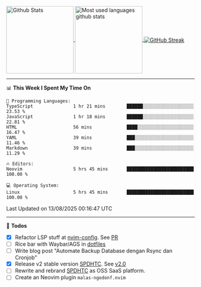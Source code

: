 <a href="https://github.com/anuraghazra/github-readme-stats">
  <img 
        height=180
        align="center" 
        src="https://github-readme-stats.vercel.app/api?username=rizkyilhampra&rank_icon=github&show_icons=true&theme=catppuccin_mocha&hide_border=true&include_all_commits=true&count_private=true&card_width=270" 
        alt="Github Stats" 
    />
</a>
<a href="https://github.com/anuraghazra/github-readme-stats">
  <img 
        height=180
        align="center" 
        src="https://github-readme-stats.vercel.app/api/top-langs/?username=rizkyilhampra&layout=compact&theme=catppuccin_mocha&hide_border=true&langs_count=8" 
        alt="Most used languages github stats" 
    />
</a>
<a href="https://git.io/streak-stats"><img src="https://streak-stats.demolab.com?user=rizkyilhampra&theme=catppuccin-mocha&hide_border=true" align="center" alt="GitHub Streak" /></a>

---

<!--START_SECTION:waka-->
📊 **This Week I Spent My Time On** 

```text
💬 Programming Languages: 
TypeScript               1 hr 21 mins        ██████░░░░░░░░░░░░░░░░░░░   23.53 % 
JavaScript               1 hr 18 mins        ██████░░░░░░░░░░░░░░░░░░░   22.81 % 
HTML                     56 mins             ████░░░░░░░░░░░░░░░░░░░░░   16.47 % 
YAML                     39 mins             ███░░░░░░░░░░░░░░░░░░░░░░   11.46 % 
Markdown                 39 mins             ███░░░░░░░░░░░░░░░░░░░░░░   11.29 % 

🔥 Editors: 
Neovim                   5 hrs 45 mins       █████████████████████████   100.00 % 

💻 Operating System: 
Linux                    5 hrs 45 mins       █████████████████████████   100.00 % 
```


 Last Updated on 13/08/2025 00:16:47 UTC
<!--END_SECTION:waka-->

---

📒 **Todos**
<br>
- [x] Refactor LSP stuff at [nvim-config](https://github.com/rizkyilhampra/nvim-config). See [PR](https://github.com/rizkyilhampra/nvim-config/pull/9)
- [ ] Rice bar with Waybar/AGS in [dotfiles](https://github.com/rizkyilhampra/dotfiles)
- [ ] Write blog post "Automate Backup Database dengan Rsync dan Cronjob"
- [x] Release v2 stable version [SPDHTC](https://github.com/rizkyilhampra/spdhtc). See [v2.0](https://github.com/rizkyilhampra/spdhtc/releases/tag/v2.0)
- [ ] Rewrite and rebrand [SPDHTC](https://github.com/rizkyilhampra/spdhtc) as OSS SaaS platform.
- [ ] Create an Neovim plugin `malas-ngodonf.nvim`
